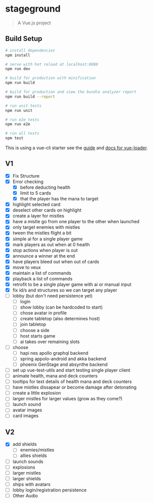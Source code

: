 # stageground

> A Vue.js project

## Build Setup

``` bash
# install dependencies
npm install

# serve with hot reload at localhost:8080
npm run dev

# build for production with minification
npm run build

# build for production and view the bundle analyzer report
npm run build --report

# run unit tests
npm run unit

# run e2e tests
npm run e2e

# run all tests
npm test
```

This is using a vue-cli starter see the [guide](http://vuejs-templates.github.io/webpack/) and [docs for vue-loader](http://vuejs.github.io/vue-loader).

## V1
- [x] Fix Structure
- [X] Error checking
    - [X] before deducting health
    - [X] limit to 5 cards
    - [X] that the player has the mana to target
- [X] highlight selected card
- [X] deselect other cards on highlight
- [X] create a layer for mistles
- [X] have a mistle go from one player to the other when launched
- [X] only target enemies with mistles
- [X] tween the mistles flight a bit
- [X] simple ai for a single player game
- [X] mark players as out when at 0 health
- [X] stop actions when player is out
- [X] announce a winner at the end
- [X] have players bleed out when out of cards
- [X] move to veux
- [X] maintain a list of commands
- [X] playback a list of commands
- [X] retrofit to be a single player game with ai or manual input
- [X] fix id/s and structures so we can target any player
- [ ] lobby (but don't need persistence yet)
    - [ ] login 
    - [ ] show lobby (can be hardcoded to start)
    - [ ] chose avatar in profile
    - [ ] create tabletop (also determines host)
    - [ ] join tabletop
    - [ ] choose a side
    - [ ] host starts game
    - [ ] ai takes over remaining slots
- [ ] choose
	- [ ] hapi nes apollo graphql backend
	- [ ] spring appolo-android and akka backend
	- [ ] phoenix GenStage and absynthe backend
- [ ] set up vue-test-utils and start testing single player client
- [ ] animate health, mana and deck counters
- [ ] tooltips for text details of health mana and deck counters
- [ ] have mistles dissapear or become damage after detonating
- [ ] create a little explosion
- [ ] larger mistles for larger values (grow as they come?)
- [ ] launch sound
- [ ] avatar images
- [ ] card images

## V2
- [X] add shields
    - [ ] enemies/mistles
    - [ ] allies shields
- [ ] launch sounds
- [ ] explosions
- [ ] larger mistles
- [ ] larger shields
- [ ] ships with avatars
- [ ] lobby login/registration persistence
- [ ] Other Audio
